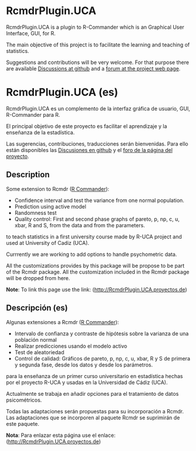 # RcmdrPlugin.UCA

RcmdrPlugin.UCA is a plugin to R-Commander which is an Graphical User Interface, GUI, for R.

The main objective of this project is to facilitate the learning and teaching of statistics.

Suggestions and contributions will be very welcome. For that purpose there are available [Discussions at github](https://github.com/MMunozMarquez/RcmdrPlugin.UCA/discussions) and a [forum at the project web page](https://knuth.uca.es/moodle/mod/forum/view.php?id=2656&lang=en).

# RcmdrPlugin.UCA (es)

RcmdrPlugin.UCA es un complemento de la interfaz gráfica de usuario, GUI, R-Commander para R.

El principal objetivo de este proyecto es facilitar el aprendizaje y la enseñanza de la estadística.

Las sugerencias, contribuciones, traducciones serán bienvenidas. Para ello están disponibles las [Discusiones en github](https://github.com/MMunozMarquez/RcmdrPlugin.UCA/discussions) y el [foro de la página del proyecto](https://knuth.uca.es/moodle/mod/forum/view.php?id=2656&lang=es).

## Description

Some extension to Rcmdr ([R Commander](https://socialsciences.mcmaster.ca/jfox/Misc/Rcmdr/)):

 - Confidence interval and test the variance from one normal population.
 - Prediction using active model
 - Randomness test
 - Quality control: First and second phase graphs of pareto, p, np, c, u, xbar, R and S, from the data and from the parameters.

to teach statistics in a first university course made by R-UCA project and used at University of Cadiz (UCA).

Currrently we are working to add options to handle psychometric data.

All the customizations provides by this package will be propose to be part of the Rcmdr package.
All the customization included in the Rcmdr package will be dropped from here.

**Note**: To link this page use the link: (http://RcmdrPlugin.UCA.proyectos.de)

## Descripción (es)

Algunas extensiones a Rcmdr ([R Commander](https://socialsciences.mcmaster.ca/jfox/Misc/Rcmdr/)):

 - Intervalo de confianza y contraste de hipótesis sobre la varianza de una población normal
 - Realizar predicciones usando el modelo activo
 - Test de aleatoriedad
 - Control de calidad: Gráficos de pareto, p, np, c, u, xbar, R y S de primera y segunda fase, desde los datos y desde los parámetros.

para la enseñanza de un primer curso universitario en estadística hechas por el proyecto R-UCA y usadas en la Universidad de Cádiz (UCA).

Actualmente se trabaja en añadir opciones para el tratamiento de datos psicométricos.

Todas las adaptaciones serán propuestas para su incorporación a Rcmdr.
Las adaptaciones que se incorporen al paquete Rcmdr se suprimirán de este paquete.

**Nota**: Para enlazar esta página use el enlace: (http://RcmdrPlugin.UCA.proyectos.de)

